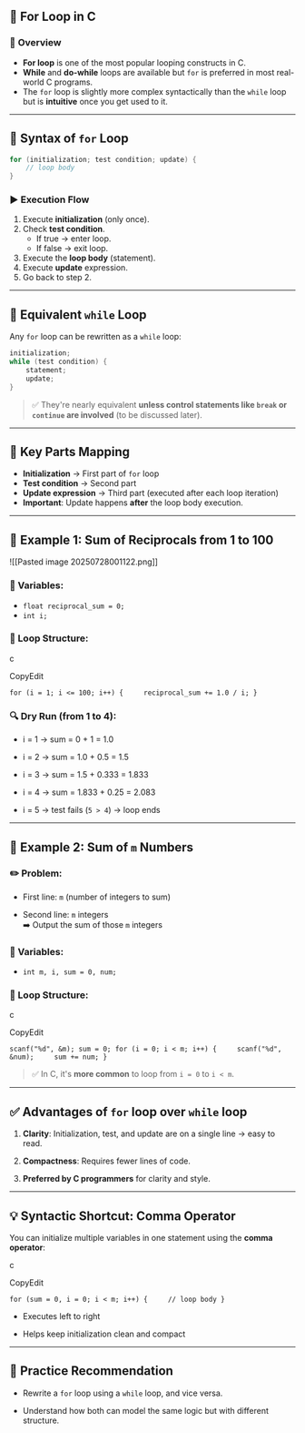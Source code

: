 ## 🧭 **For Loop in C**

### 🔹 **Overview**

- **For loop** is one of the most popular looping constructs in C.
- **While** and **do-while** loops are available but `for` is preferred in most real-world C programs.
- The `for` loop is slightly more complex syntactically than the `while` loop but is **intuitive** once you get used to it.

---

## 🔧 **Syntax of `for` Loop**

```c
for (initialization; test condition; update) {     
	// loop body 
}
```

### ▶️ **Execution Flow**

1. Execute **initialization** (only once).
2. Check **test condition**.
    - If true → enter loop.
    - If false → exit loop.
3. Execute the **loop body** (statement).
4. Execute **update** expression.
5. Go back to step 2.

---

## 🔁 **Equivalent `while` Loop**

Any `for` loop can be rewritten as a `while` loop:

```c
initialization; 
while (test condition) {     
	statement;     
	update; 
}
```

> ✅ They're nearly equivalent **unless control statements like `break` or `continue` are involved** (to be discussed later).

---

## 📌 **Key Parts Mapping**

- **Initialization** → First part of `for` loop
- **Test condition** → Second part
- **Update expression** → Third part (executed after each loop iteration)
- **Important**: Update happens **after** the loop body execution.

---

## 🧪 **Example 1: Sum of Reciprocals from 1 to 100**

![[Pasted image 20250728001122.png]]
### 🔣 Variables:

- `float reciprocal_sum = 0;`
- `int i;`

### 🔁 Loop Structure:

c

CopyEdit

`for (i = 1; i <= 100; i++) {     reciprocal_sum += 1.0 / i; }`

### 🔍 Dry Run (from 1 to 4):

- i = 1 → sum = 0 + 1 = 1.0
    
- i = 2 → sum = 1.0 + 0.5 = 1.5
    
- i = 3 → sum = 1.5 + 0.333 = 1.833
    
- i = 4 → sum = 1.833 + 0.25 = 2.083
    
- i = 5 → test fails (`5 > 4`) → loop ends
    

---

## 🧪 **Example 2: Sum of `m` Numbers**

### ✏️ Problem:

- First line: `m` (number of integers to sum)
    
- Second line: `m` integers  
    ➡️ Output the sum of those `m` integers
    

### 🔣 Variables:

- `int m, i, sum = 0, num;`
    

### 🔁 Loop Structure:

c

CopyEdit

`scanf("%d", &m); sum = 0; for (i = 0; i < m; i++) {     scanf("%d", &num);     sum += num; }`

> ✅ In C, it's **more common** to loop from `i = 0` to `i < m`.

---

## ✅ **Advantages of `for` loop over `while` loop**

1. **Clarity**: Initialization, test, and update are on a single line → easy to read.
    
2. **Compactness**: Requires fewer lines of code.
    
3. **Preferred by C programmers** for clarity and style.
    

---

## 💡 **Syntactic Shortcut: Comma Operator**

You can initialize multiple variables in one statement using the **comma operator**:

c

CopyEdit

`for (sum = 0, i = 0; i < m; i++) {     // loop body }`

- Executes left to right
    
- Helps keep initialization clean and compact
    

---

## 📝 **Practice Recommendation**

- Rewrite a `for` loop using a `while` loop, and vice versa.
    
- Understand how both can model the same logic but with different structure.